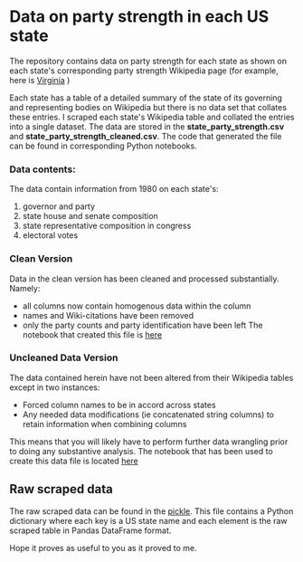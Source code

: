 # Data on party strength in each US state
The repository contains data on party strength for each state as shown on each state's corresponding party strength Wikipedia page (for example, here is [Virginia](https://en.wikipedia.org/wiki/Political_party_strength_in_Virginia) )


Each state has a table of a detailed summary of the state of its governing and representing bodies on Wikipedia but there is no data set that collates these entries. I scraped each state's Wikipedia table and collated the entries into a single dataset. The data are stored in the **state_party_strength.csv** and **state_party_strength_cleaned.csv**. The code that generated the file can be found in corresponding Python notebooks. 

### Data contents:
The data contain information from 1980 on each state's:
  1. governor and party
  2. state house and senate composition
  3. state representative composition in congress
  4. electoral votes
 
### Clean Version
Data in the clean version has been cleaned and processed substantially. Namely:
- all columns now contain homogenous data within the column
- names and Wiki-citations have been removed
- only the party counts and party identification have been left
The notebook that created this file is [here](https://github.com/kiwiPhrases/state_party_strength/blob/master/Cleaning_Party_Strength_per_state.ipynb)

### Uncleaned Data Version
The data contained herein have not been altered from their Wikipedia tables except in two instances:
- Forced column names to be in accord across states
- Any needed data modifications (ie concatenated string columns) to retain information when combining columns

This means that you will likely have to perform further data wrangling prior to doing any substantive analysis. The notebook that has been used to create this data file is located [here](https://github.com/kiwiPhrases/state_party_strength/blob/master/party_strength_per_state.ipynb)

## Raw scraped data
The raw scraped data can be found in the [pickle](https://github.com/kiwiPhrases/state_party_strength/blob/master/df_dict_raw.pkl). This file contains a Python dictionary where each key is a US state name and each element is the raw scraped table in Pandas DataFrame format.

Hope it proves as useful to you as it proved to me. 

